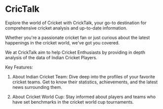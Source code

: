 # CricTalk
Explore the world of Cricket with CrickTalk, your go-to destination for comprehensive cricket analysis and up-to-date information.

Whether you're a passionate cricket fan or just curious about the latest happenings in the cricket world, we've got you covered.

We at CrickTalk aim to help Cricket Enthusiasts by providing in depth analysis of the data of Indian Cricket Players.

Key Features:
1. About Indian Cricket Team: Dive deep into the profiles of your favorite cricket teams. Get to know their statistics, achievements, and the latest news surrounding them.

2. About Cricket World Cup: Stay informed about players and teams who have set benchmarks in the cricket world cup tournaments.
